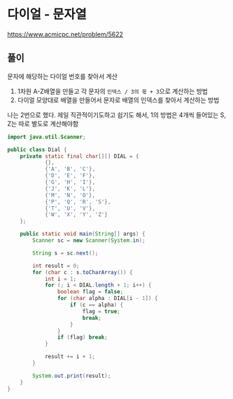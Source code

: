 # 다이얼 - 문자열
https://www.acmicpc.net/problem/5622

## 풀이
문자에 해당하는 다이얼 번호를 찾아서 계산

1. 1차원 A-Z배열을 만들고 각 문자의 `인덱스 / 3의 몫 + 3`으로 계산하는 방법
2. 다이얼 모양대로 배열을 만들어서 문자로 배열의 인덱스를 찾아서 계산하는 방법

나는 2번으로 했다. 제일 직관적이기도하고 쉽기도 해서, 1의 방법은 4개씩 들어있는 S, Z는 따로 별도로 계산해야함

```java
import java.util.Scanner;

public class Dial {
    private static final char[][] DIAL = {
            {},
            {'A', 'B', 'C'},
            {'D', 'E', 'F'},
            {'G', 'H', 'I'},
            {'J', 'K', 'L'},
            {'M', 'N', 'O'},
            {'P', 'Q', 'R', 'S'},
            {'T', 'U', 'V'},
            {'W', 'X', 'Y', 'Z'}
    };

    public static void main(String[] args) {
        Scanner sc = new Scanner(System.in);

        String s = sc.next();

        int result = 0;
        for (char c : s.toCharArray()) {
            int i = 1;
            for (; i < DIAL.length + 1; i++) {
                boolean flag = false;
                for (char alpha : DIAL[i - 1]) {
                    if (c == alpha) {
                        flag = true;
                        break;
                    }
                }
                if (flag) break;
            }

            result += i + 1;
        }

        System.out.print(result);
    }
}
```